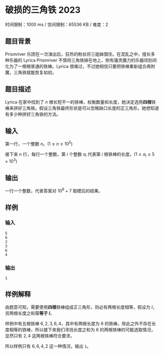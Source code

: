 # 破损的三角铁 2023

时间限制：1000 ms / 空间限制：65536 KB / 难度：2

## 题目背景

Prismriver 乐团在一次演出后，狂热的粉丝将三姐妹围住。在混乱之中，擅长多种乐器的 Lyrica Prismriver 不慎将三角铁掉在地上，附有骚灵魔力的乐器顷刻间化为了一根根普通的铁棒。Lyrica 很难过，不过她相信只要把铁棒重新组合再附魔，三角铁就能恢复如初。

## 题目描述

Lyrica 在家中找到了 $n$ 根长短不一的铁棒，权衡数量和长度，她决定选用**四根**铁棒来拼好三角铁。假设三角铁最终形状是可以忽略缺口长度的正三角形，她想知道有多少种拼好三角铁的方法。

## 输入

第一行，一个整数 $n$。$(1 \leq n \le 10^5$)

接下来 $n$ 行，每行一个整数，第 $i$ 个整数 $a_i$ 代表第 $i$ 根铁棒的长度。$(1 \le a_i \le 5 \times 10^3)$

## 输出

一行一个整数，代表答案对 $10^9+7$ 取模后的结果。

## 样例

### 输入

    5
    6
    2
    3
    6
    4

### 输出

    1

## 样例解释

由题意可知，需要使用**四根**铁棒组成正三角形，则必有两根长度相等，假设为 $l$，另两根长度之和需**等于 $l$**。

样例中有五根铁棒 $6,2,3,6,4$，其中有两根长度为 $6$ 的铁棒，除此之外不存在长度相等的铁棒，所以接下来我们寻找长度之和为 $6$ 的两根铁棒的可能选取情况，显然只有 $2,4$ 这两根铁棒符合要求。

所以样例只有 $6,6,4,2$ 这一种情况，输出 `1`。
